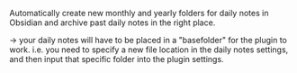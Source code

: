 Automatically create new monthly and yearly folders for daily notes in Obsidian and archive past daily notes in the right place.

-> your daily notes will have to be placed in a "basefolder" for the plugin to work. i.e. you need to specify a new file location in the daily notes settings, and then input that specific folder into the plugin settings. 
